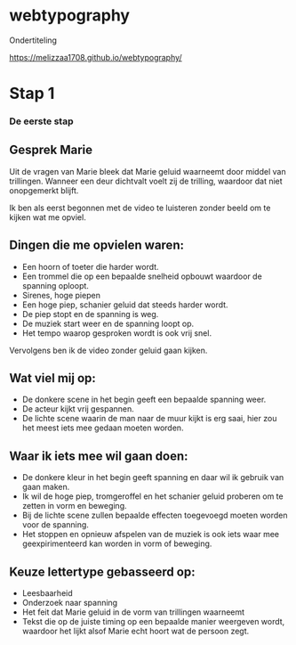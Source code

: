 # webtypography
Ondertiteling

https://melizzaa1708.github.io/webtypography/

# Stap 1
### De eerste stap

## Gesprek Marie
Uit de vragen van Marie bleek dat Marie geluid waarneemt door middel van trillingen. Wanneer een deur dichtvalt voelt zij de trilling, waardoor dat niet onopgemerkt blijft.

Ik ben als eerst begonnen met de video te luisteren zonder beeld om te kijken wat me opviel. 

## Dingen die me opvielen waren:

- Een hoorn of toeter die harder wordt.
- Een trommel die op een bepaalde snelheid opbouwt waardoor de spanning oploopt.
- Sirenes, hoge piepen
- Een hoge piep, schanier geluid dat steeds harder wordt.
- De piep stopt en de spanning is weg.
- De muziek start weer en de spanning loopt op.
- Het tempo waarop gesproken wordt is ook vrij snel.

Vervolgens ben ik de video zonder geluid gaan kijken.

## Wat viel mij op:
- De donkere scene in het begin geeft een bepaalde spanning weer.
- De acteur kijkt vrij gespannen.
- De lichte scene waarin de man naar de muur kijkt is erg saai, hier zou het meest iets mee gedaan moeten worden.

## Waar ik iets mee wil gaan doen:
- De donkere kleur in het begin geeft spanning en daar wil ik gebruik van gaan maken.
- Ik wil de hoge piep, tromgeroffel en het schanier geluid proberen om te zetten in vorm en beweging.
- Bij de lichte scene zullen bepaalde effecten toegevoegd moeten worden voor de spanning.
- Het stoppen en opnieuw afspelen van de muziek is ook iets waar mee geexpirimenteerd kan worden in vorm of beweging.

## Keuze lettertype gebasseerd op:
- Leesbaarheid
- Onderzoek naar spanning
- Het feit dat Marie geluid in de vorm van trillingen waarneemt
- Tekst die op de juiste timing op een bepaalde manier weergeven wordt, waardoor het lijkt alsof Marie echt hoort wat de persoon zegt.
